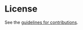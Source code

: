 # License

See the
[guidelines for contributions](https://github.com/martinduke/ecn-aggregating-tunnels/blob/main/CONTRIBUTING.md).
